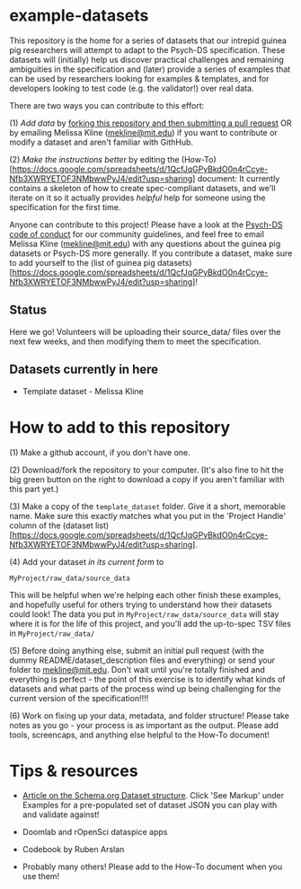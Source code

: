# example-datasets

This repository is the home for a series of datasets that our intrepid guinea pig researchers will attempt to adapt to the Psych-DS specification. These datasets will (initially) help us discover practical challenges and remaining ambiguities in the specification and (later) provide a series of examples that can be used by researchers looking for examples & templates, and for developers looking to test code (e.g. the validator!) over real data.

There are two ways you can contribute to this effort:

(1) _Add data_ by [forking this repository and then submitting a pull request](https://help.github.com/articles/creating-a-pull-request/) OR by emailing Melissa Kline (mekline@mit.edu) if you want to contribute or modify a dataset and aren't familiar with GithHub.

(2) _Make the instructions better_ by editing the (How-To)[https://docs.google.com/spreadsheets/d/1QcfJqGPyBkdO0n4rCcye-Nfb3XWRYETOF3NMbwwPyJ4/edit?usp=sharing] document: It currently contains a skeleton of how to create spec-compliant datasets, and we'll iterate on it so it actually provides *helpful* help for someone using the specification for the first time. 

Anyone can contribute to this project! Please have a look at the [Psych-DS code of conduct](https://github.com/psych-ds/psych-DS/blob/master/CODE_OF_CONDUCT.md) for our community guidelines, and feel free to email Melissa Kline (mekline@mit.edu) with any questions about the guinea pig datasets or Psych-DS more generally.  If you contribute a dataset, make sure to add yourself to the (list of guinea pig datasets)[https://docs.google.com/spreadsheets/d/1QcfJqGPyBkdO0n4rCcye-Nfb3XWRYETOF3NMbwwPyJ4/edit?usp=sharing]!

## Status

Here we go! Volunteers will be uploading their source_data/ files over the next few weeks, and then modifying them to meet the specification. 

## Datasets currently in here

* Template dataset - Melissa Kline

# How to add to this repository

(1) Make a github account, if you don't have one.

(2) Download/fork the repository to your computer. (It's also fine to hit the big green button on the right to download a copy if you aren't familiar with this part yet.)

(3) Make a copy of the `template_dataset` folder.  Give it a short, memorable name. Make sure this exactly matches what you put in the 'Project Handle' column of the (dataset list)[https://docs.google.com/spreadsheets/d/1QcfJqGPyBkdO0n4rCcye-Nfb3XWRYETOF3NMbwwPyJ4/edit?usp=sharing].

(4) Add your dataset *in its current form* to 
```
MyProject/raw_data/source_data 
```

This will be helpful when we're helping each other finish these examples, and hopefully useful for others trying to understand how their datasets could look! The data you put in `MyProject/raw_data/source_data` will stay where it is for the life of this project, and you'll add the up-to-spec TSV files in `MyProject/raw_data/`

(5) Before doing anything else, submit an initial pull request (with the dummy README/dataset_description files and everything) or send your folder to mekline@mit.edu. Don't wait until you're totally finished and everything is perfect - the point of this exercise is to identify what kinds of datasets and what parts of the process wind up being challenging for the current version of the specification!!!!

(6) Work on fixing up your data, metadata, and folder structure! Please take notes as you go - your process is as important as the output. Please add tools, screencaps, and anything else helpful to the How-To document!

# Tips & resources

* [Article on the Schema.org Dataset structure](https://developers.google.com/search/docs/data-types/dataset). Click 'See Markup' under Examples for a pre-populated set of dataset JSON you can play with and validate against!

* Doomlab and rOpenSci dataspice apps

* Codebook by Ruben Arslan

* Probably many others! Please add to the How-To document when you use them!


